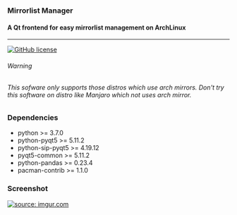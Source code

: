 ### Mirrorlist Manager
#### A Qt frontend for easy mirrorlist management on ArchLinux
---------

[![GitHub license](https://img.shields.io/github/license/calamares/calamares.svg)](https://github.com/calamares/calamares/blob/master/LICENSE)

###### <em>Warning</em>
###### <em>This sofware only supports those distros which use arch mirrors. Don't try this software on distro like Manjaro which not uses arch mirror.</em>

### Dependencies

* python >= 3.7.0
* python-pyqt5 >= 5.11.2
* python-sip-pyqt5 >= 4.19.12
* pyqt5-common >= 5.11.2
* python-pandas >= 0.23.4
* pacman-contrib >= 1.1.0


### Screenshot

<a href="https://imgur.com/L95d4k2"><img src="https://i.imgur.com/L95d4k2.png" title="source: imgur.com" /></a>
